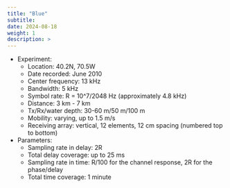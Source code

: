 ```yaml
---
title: "Blue"
subtitle: 
date: 2024-08-18
weight: 1
description: >
---
```


* Experiment:
  * Location: 40.2N, 70.5W
  * Date recorded: June 2010
  * Center frequency: 13 kHz
  * Bandwidth: 5 kHz
  * Symbol rate: R = 10^7/2048 Hz (approximately 4.8 kHz)
  * Distance: 3 km - 7 km
  * Tx/Rx/water depth: 30-60 m/50 m/100 m
  * Mobility: varying, up to 1.5 m/s
  * Receiving array: vertical, 12 elements, 12 cm spacing (numbered top to bottom)
* Parameters:
  * Sampling rate in delay: 2R
  * Total delay coverage: up to 25 ms
  * Sampling rate in time: R/100 for the channel response, 2R for the phase/delay
  * Total time coverage: 1 minute
